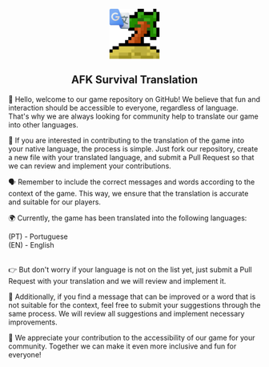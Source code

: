 <p align="center">
 <img width="100px" src="https://github.com/Kevin-Kaio/AFK-Survival-Translation/blob/main/img/ilha_grande_tradutor.png" align="center" alt="AFK Survival Translation" />
 <h2 align="center">AFK Survival Translation</h2></p>

👋 Hello, welcome to our game repository on GitHub! We believe that fun and interaction should be accessible to everyone, regardless of language. That's why we are always looking for community help to translate our game into other languages.<br>

📝 If you are interested in contributing to the translation of the game into your native language, the process is simple. Just fork our repository, create a new file with your translated language, and submit a Pull Request so that we can review and implement your contributions.<br>

🗣️ Remember to include the correct messages and words according to the context of the game. This way, we ensure that the translation is accurate and suitable for our players.<br>

🌍 Currently, the game has been translated into the following languages:<br>

(PT) - Portuguese<br>
(EN) - English<br><br>


👉 But don't worry if your language is not on the list yet, just submit a Pull Request with your translation and we will review and implement it.<br>

🤝 Additionally, if you find a message that can be improved or a word that is not suitable for the context, feel free to submit your suggestions through the same process. We will review all suggestions and implement necessary improvements.<br>

🙏 We appreciate your contribution to the accessibility of our game for your community. Together we can make it even more inclusive and fun for everyone!
